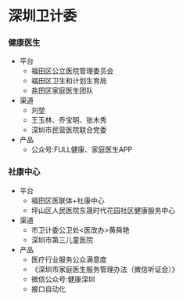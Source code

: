 # 深圳卫计委

### 健康医生
- 平台
    + 福田区公立医院管理委员会
    + 福田区卫生和计划生育局
    + 盐田区家庭医生团队
- 渠道
    + 刘堃 
    + 王玉林、乔宝明、张木秀
    + 深圳市民营医院联合党委 
- 产品
    + 公众号:FULL健康、家庭医生APP 

### 社康中心
- 平台
    + 福田区医联体+社康中心
    + 坪山区人民医院东晟时代花园社区健康服务中心
- 渠道
    + 市卫计委公卫处<医改办>黄舜艳 
    + 深圳市第三儿童医院
- 产品
    + 医疗行业服务公众满意度
    + 《深圳市家庭医生服务管理办法（微信听证会）》
    + 微信公众号:健康深圳
    + 接口自动化 